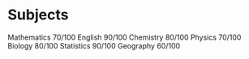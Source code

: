 Subjects
====================
Mathematics 70/100
English 90/100
Chemistry 80/100
Physics  70/100
Biology  80/100
Statistics 90/100
Geography  60/100

